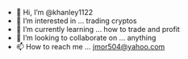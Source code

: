 - 👋 Hi, I’m @khanley1122
- 👀 I’m interested in ... trading cryptos 
- 🌱 I’m currently learning ... how to trade and profit 
- 💞️ I’m looking to collaborate on ... anything
- 📫 How to reach me ... jmor504@yahoo.com

<!---
khanley1122/khanley1122 is a ✨ special ✨ repository because its `README.md` (this file) appears on your GitHub profile.
You can click the Preview link to take a look at your changes.
--->
